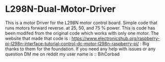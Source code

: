 # L298N-Dual-Motor-Driver
This is a motor Driver for the L298N motor control board. Simple code that runs motors forward reverse. at 25, 50, and 75 % power. This is code has been modifed from the original code which works with only one motor. The website that made that code is : https://www.electronicshub.org/raspberry-pi-l298n-interface-tutorial-control-dc-motor-l298n-raspberry-pi/ : Big thanks to them for the foundation. If you need any help with issues or any question DM me on reddit my user name is :: BihCorbad 
